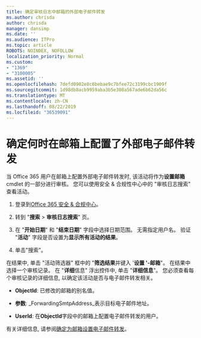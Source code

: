 ```yaml
---
title: 确定审核日志中邮箱的外部电子邮件转发
ms.author: chrisda
author: chrisda
manager: dansimp
ms.date: ''
ms.audience: ITPro
ms.topic: article
ROBOTS: NOINDEX, NOFOLLOW
localization_priority: Normal
ms.custom:
- "1369"
- "3100005"
ms.assetid: ''
ms.openlocfilehash: 7defd0902e8c8bebae9c7bfee72c3199cbc1909f
ms.sourcegitcommit: 1d98db8acb9959aba3b5e308a567ade6b62da56c
ms.translationtype: MT
ms.contentlocale: zh-CN
ms.lasthandoff: 08/22/2019
ms.locfileid: "36539091"
---
```

# <a name="identify-when-external-email-forwarding-is-configured-on-mailboxes"></a>确定何时在邮箱上配置了外部电子邮件转发

当 Office 365 用户在邮箱上配置外部电子邮件转发时, 该活动将作为**设置邮箱**cmdlet 的一部分进行审核。 您可以使用安全 & 合规性中心中的 "审核日志搜索" 查看活动。

1. 登录到[Office 365 安全 & 合规中心](https://protection.office.com/)。

2. 转到 "**搜索** > **审核日志搜索**" 页。

3. 在 "**开始日期**" 和 "**结束日期**" 字段中选择日期范围。 无需指定用户名。 验证 "**活动**" 字段是否设置为**显示所有活动的结果**。

4. 单击"搜索"。

在结果中, 单击 "活动筛选器" 框中的 "**筛选结果**并键入 '**设置 '-邮箱**"。 在结果中选择一个审核记录。 在 "**详细**信息" 浮出控件中, 单击 "**详细信息**"。 您必须查看每个审核记录的详细信息, 以确定该活动是否与电子邮件转发相关。

- **ObjectId**: 已修改的邮箱的别名值。

- **参数**: _ForwardingSmtpAddress_表示目标电子邮件地址。

- **UserId**: 在**ObjectId**字段中的邮箱上配置电子邮件转发的用户。

有关详细信息, 请参阅[确定为邮箱设置电子邮件转发](https://docs.microsoft.com/office365/securitycompliance/auditing-troubleshooting-scenarios#determining-who-set-up-email-forwarding-for-a-mailbox)。
